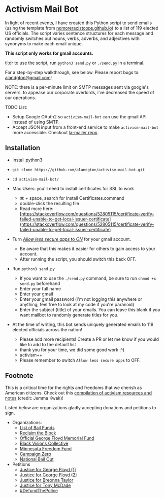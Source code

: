 # Activism Mail Bot

In light of recent events, I have created this Python script to send emails (using the template from [nomoreracistcops.github.io](https://nomoreracistcops.github.io/)) to a list of 119 elected US officials. The script varies sentence structures for each message and randomly switches out nouns, verbs, adverbs, and adjectives with synonyms to make each email unique.

**This script only works for gmail accounts.** 

tl;dr to use the script,  run `python3 send.py` or `./send.py` in a terminal.

For a step-by-step walkthrough, see below. Please report bugs to alandgton@gmail.com!

NOTE: there is a per-minute limit on SMTP messages sent via google's servers. to appease our corporate overlords, i've decreased the speed of our operations.

TODO List:
- Setup Google OAuth2 so `activism-mail-bot` can use the gmail API instead of using SMTP.
- Accept JSON input from a front-end service to make `activism-mail-bot` more accessible. Checkout [la-mailer repo](https://github.com/michaelnyu/la-mailer).

## Installation

- Install python3

- `git clone https://github.com/alandgton/activism-mail-bot.git`
- `cd activism-mail-bot/`

- Mac Users: you'll need to install certificates for SSL to work
	- ⌘ + space, search for Install Certificates.command
	- double-click the resulting file
	- Read more here: [https://stackoverflow.com/questions/52805115/certificate-verify-failed-unable-to-get-local-issuer-certificate](https://stackoverflow.com/questions/52805115/certificate-verify-failed-unable-to-get-local-issuer-certificate)

- Turn [_Allow less secure apps_  to  _ON_](https://myaccount.google.com/lesssecureapps) for your gmail account.
	- Be aware that this makes it easier for others to gain access to your account.
	- After running the script, you should switch this back OFF.
- Run `python3 send.py`
	- If you want to use the `./send.py` command, be sure to run `chmod +x send.py` beforehand
	- Enter your full name
	- Enter your gmail
	- Enter your gmail password (i'm not logging this anywhere or anything, feel free to look at my code if you're paranoid)
	- Enter the subject (title) of your emails. You can leave this blank if you want mailbot to randomly generate titles for you.
- At the time of writing, this bot sends uniquely generated emails to 119 elected officials across the nation!
	- Please add more recipients! Create a PR or let me know if you would like to add to the default list
	- thank you for your time, we did some good work :^)
	- activism++
	- Please remember to switch `Allow less secure apps` to OFF.

## Footnote

This is a critical time for the rights and freedoms that we cherish as American citizens. Check out this <a href="https://www.notion.so/Activism-Resources-and-Notes-5e095c3bc65845c8993598194bccfc1b" target="_blank">compilation of activism resources and notes</a> (credit: Jemma Kwak)!

Listed below are organizations gladly accepting donations and petitions to sign.
- Organizations:
	- [List of Bail Funds](https://bailfunds.github.io/)
	- [Reclaim the Block](https://www.reclaimtheblock.org/)
	- [Official George Floyd Memorial Fund](https://www.gofundme.com/f/georgefloyd)
	- [Black Visions Collective](https://www.blackvisionsmn.org/)
	- [Minnesota Freedom Fund](https://minnesotafreedomfund.org/)
	- [Campaign Zero](https://www.joincampaignzero.org/)
	- [National Bail Out](http://nationalbailout.org/)
- Petitions
	- [Justice for George Floyd (1)](https://www.change.org/p/federal-bureau-of-investigation-justice-for-george-floyd)
	- [Justice for George Floyd (2)](https://www.change.org/p/andy-beshear-justice-for-breonna-taylor)
	- [Justice for Breonna Taylor](https://www.change.org/p/andy-beshear-justice-for-breonna-taylor)
	- [Justice for Tony McDade](https://www.change.org/p/black-lives-matter-activists-justice-for-tony-mcdade)
	- [#DefundThePolice](https://blacklivesmatter.com/defundthepolice/)
